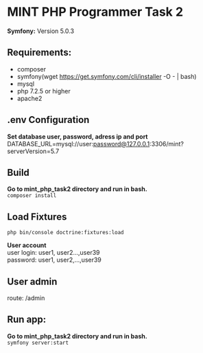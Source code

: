 # MINT PHP Programmer Task 2
__Symfony:__ Version 5.0.3 

## Requirements:
- composer
- symfony(wget https://get.symfony.com/cli/installer -O - | bash)
- mysql
- php 7.2.5 or higher
- apache2

## .env Configuration
__Set database user, password, adress ip and port__ <br />
DATABASE_URL=mysql://user:password@127.0.0.1:3306/mint?serverVersion=5.7

## Build
__Go to mint_php_task2 directory and run in bash.__ <br />
```composer install```

## Load Fixtures
```php bin/console doctrine:fixtures:load```

__User account__ <br />
user login: user1, user2...,user39 <br />
password: user1, user2,...,user39

## User admin
route: /admin

## Run app:
__Go to mint_php_task2 directory and run in bash.__ <br />
```symfony server:start```
